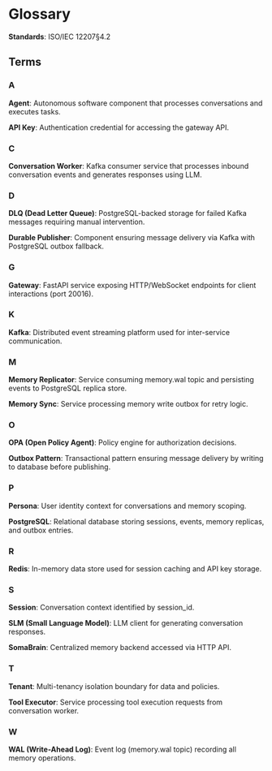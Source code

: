 # Glossary

**Standards**: ISO/IEC 12207§4.2

## Terms

### A

**Agent**: Autonomous software component that processes conversations and executes tasks.

**API Key**: Authentication credential for accessing the gateway API.

### C

**Conversation Worker**: Kafka consumer service that processes inbound conversation events and generates responses using LLM.

### D

**DLQ (Dead Letter Queue)**: PostgreSQL-backed storage for failed Kafka messages requiring manual intervention.

**Durable Publisher**: Component ensuring message delivery via Kafka with PostgreSQL outbox fallback.

### G

**Gateway**: FastAPI service exposing HTTP/WebSocket endpoints for client interactions (port 20016).

### K

**Kafka**: Distributed event streaming platform used for inter-service communication.

### M

**Memory Replicator**: Service consuming memory.wal topic and persisting events to PostgreSQL replica store.

**Memory Sync**: Service processing memory write outbox for retry logic.

### O

**OPA (Open Policy Agent)**: Policy engine for authorization decisions.

**Outbox Pattern**: Transactional pattern ensuring message delivery by writing to database before publishing.

### P

**Persona**: User identity context for conversations and memory scoping.

**PostgreSQL**: Relational database storing sessions, events, memory replicas, and outbox entries.

### R

**Redis**: In-memory data store used for session caching and API key storage.

### S

**Session**: Conversation context identified by session_id.

**SLM (Small Language Model)**: LLM client for generating conversation responses.

**SomaBrain**: Centralized memory backend accessed via HTTP API.

### T

**Tenant**: Multi-tenancy isolation boundary for data and policies.

**Tool Executor**: Service processing tool execution requests from conversation worker.

### W

**WAL (Write-Ahead Log)**: Event log (memory.wal topic) recording all memory operations.
